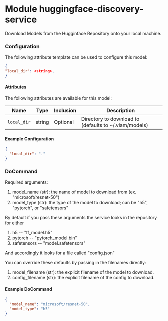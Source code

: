 # Module huggingface-discovery-service 

Download Models from the Hugginface Repository onto your local machine.

### Configuration
The following attribute template can be used to configure this model:

```json
{
"local_dir": <string>,
}
```

#### Attributes

The following attributes are available for this model:

| Name          | Type   | Inclusion | Description                |
|---------------|--------|-----------|----------------------------|
| `local_dir`   | string | Optional  | Directory to download to (defaults to ~/.viam/models) |

#### Example Configuration

```json
{
  "local_dir": "."
}
```

### DoCommand

Required arguments:
1. model_name (str): the name of model to download from (ex. "microsoft/resnet-50")
2. model_type (str): the type of the model to download; can be "h5", "pytorch", or "safetensors"

By default if you pass these arguments the service looks in the repository for either
1. h5 -- "tf_model.h5"
2. pytorch -- "pytorch_model.bin"
3. safetensors -- "model.safetensors"

And accordingly it looks for a file called "config.json"

You can override these defaults by passing in the filenames directly:
1. model_filename (str): the explicit filename of the model to download.
2. config_filename (str): the explicit filename of the config to download.

#### Example DoCommand

```json
{
  "model_name": "microsoft/resnet-50",
  "model_type": "h5"
}
```
